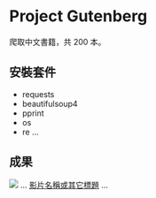 # Project Gutenberg
爬取中文書籍，共 200 本。

## 安裝套件
- requests
- beautifulsoup4
- pprint
- os
- re
...

## 成果
![](執行過程的擷圖或說明圖片)
...
[影片名稱或其它標題](你的影片連結)
...
